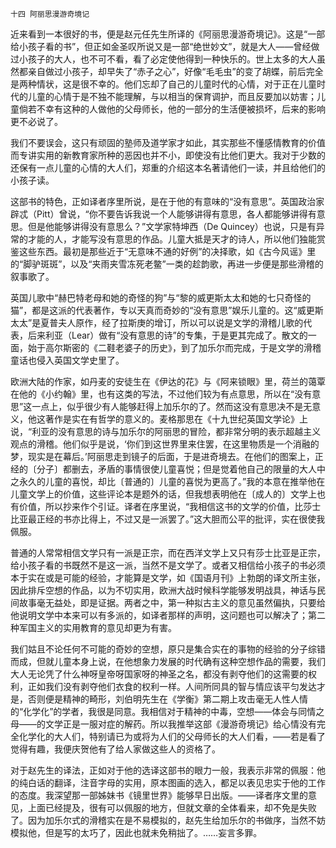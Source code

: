     十四 阿丽思漫游奇境记 

   近来看到一本很好的书，便是赵元任先生所译的《阿丽思漫游奇境记》。这是“一部给小孩子看的书”，但正如金圣叹所说又是一部“绝世妙文”，就是大人——曾经做过小孩子的大人，也不可不看，看了必定使他得到一种快乐的。世上太多的大人虽然都亲自做过小孩子，却早失了“赤子之心”，好像“毛毛虫”的变了胡蝶，前后完全是两种情状，这是很不幸的。他们忘却了自己的儿童时代的心情，对于正在儿童时代的儿童的心情于是不独不能理解，与以相当的保育调护，而且反要加以妨害；儿童倘若不幸有这种的人做他的父母师长，他的一部分的生活便被损坏，后来的影响更不必说了。

   我们不要误会，这只有顽固的塾师及道学家才如此，其实那些不懂感情教育的价值而专讲实用的新教育家所种的恶因也并不小，即使没有比他们更大。我对于少数的还保有一点儿童的心情的大人们，郑重的介绍这本名著请他们一读，并且给他们的小孩子读。

   这部书的特色，正如译者序里所说，是在于他的有意味的“没有意思”。英国政治家辟忒（Pitt）曾说，“你不要告诉我说一个人能够讲得有意思，各人都能够讲得有意思。但是他能够讲得没有意思么？”文学家特坤西（De Quincey）也说，只是有异常的才能的人，才能写没有意思的作品。儿童大抵是天才的诗人，所以他们独能赏鉴这些东西。最初是那些近于“无意味不通的好例”的决择歌，如《古今风谣》里的“脚驴斑斑”，以及“夹雨夹雪冻死老鳖”一类的趁韵歌，再进一步便是那些滑稽的叙事歌了。

   英国儿歌中“赫巴特老母和她的奇怪的狗”与“黎的威更斯太太和她的七只奇怪的猫”，都是这派的代表著作，专以天真而奇妙的“没有意思”娱乐儿童的。这“威更斯太太”是夏普夫人原作，经了拉斯庚的增订，所以可以说是文学的滑稽儿歌的代表，后来利亚（Lear）做有“没有意思的诗”的专集，于是更其完成了。散文的一面，始于高尔斯密的《二鞋老婆子的历史》，到了加乐尔而完成，于是文学的滑稽童话也侵入英国文学史里了。

   欧洲大陆的作家，如丹麦的安徒生在《伊达的花》与《阿来锁眼》里，荷兰的蔼覃在他的《小约翰》里，也有这类的写法，不过他们较为有点意思，所以在“没有意思”这一点上，似乎很少有人能够赶得上加乐尔的了。然而这没有意思决不是无意义，他这著作是实在有哲学的意义的。麦格那思在《十九世纪英国文学论》上说，“利亚的没有意思的诗与加乐尔的阿丽思的冒险，都非常分明的表示超越主义观点的滑稽。他们似乎是说，‘你们到这世界里来住罢，在这里物质是一个消融的梦，现实是在幕后。’阿丽思走到镜子的后面，于是进奇境去。在他们的图案上，正经的〔分子〕都删去，矛盾的事情很使儿童喜悦；但是觉着他自己的限量的大人中之永久的儿童的喜悦，却比〔普通的〕儿童的喜悦为更高了。”我的本意在推举他在儿童文学上的价值，这些评论本是题外的话，但我想表明他在〔成人的〕文学上也有价值，所以抄来作个引证。译者在序里说，“我相信这书的文学的价值，比莎士比亚最正经的书亦比得上，不过又是一派罢了。”这大胆而公平的批评，实在很使我佩服。

   普通的人常常相信文学只有一派是正宗，而在西洋文学上又只有莎士比亚是正宗，给小孩子看的书既然不是这一派，当然不是文学了。或者又相信给小孩子的书必须本于实在或是可能的经验，才能算是文学，如《国语月刊》上勃朗的译文所主张，因此排斥空想的作品，以为不切实用，欧洲大战时候科学能够发明战具，神话与民间故事毫无益处，即是证据。两者之中，第一种拟古主义的意见虽然偏执，只要给他说明文学中本来可以有多派的，如译者那样的声明，这问题也可以解决了；第二种军国主义的实用教育的意见却更为有害。

   我们姑且不论任何不可能的奇妙的空想，原只是集合实在的事物的经验的分子综错而成，但就儿童本身上说，在他想象力发展的时代确有这种空想作品的需要，我们大人无论凭了什么神呀皇帝呀国家呀的神圣之名，都没有剥夺他们的这需要的权利，正如我们没有剥夺他们衣食的权利一样。人间所同具的智与情应该平匀发达才是，否则便是精神的畸形，刘伯明先生在《学衡》第二期上攻击毫无人性人情的“化学化”的学者，我很是同意。我相信对于精神的中毒，空想——体会与同情之母——的文学正是一服对症的解药。所以我推举这部《漫游奇境记》给心情没有完全化学化的大人们，特别请已为或将为人们的父母师长的大人们看，——若是看了觉得有趣，我便庆贺他有了给人家做这些人的资格了。

   对于赵先生的译法，正如对于他的选译这部书的眼力一般，我表示非常的佩服：他的纯白话的翻译，注音字母的实用，原本图画的选入，都足以表见忠实于他的工作的态度。我深望那一部姊妹书《镜里世界》能够早日出版。——译者序文里的意见，上面已经提及，很有可以佩服的地方，但就文章的全体看来，却不免是失败了。因为加乐尔式的滑稽实在是不易模拟的，赵先生给加乐尔的书做序，当然不妨模拟他，但是写的太巧了，因此也就未免稍拙了。……妄言多罪。

